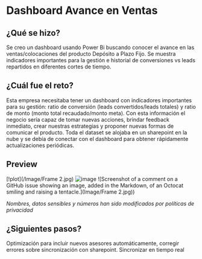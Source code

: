 # Dashboard Avance en Ventas

## **¿Qué se hizo?** 
Se creo un dashboard usando Power Bi buscando conocer el avance en las ventas/colocaciones del producto Depósito a Plazo Fijo. Se muestra indicadores importantes para la gestión e historial de conversiones vs leads repartidos en diferentes cortes de tiempo.
## **¿Cuál fue el reto?**
Esta empresa necesitaba tener un dashboard con indicadores importantes para su gestión: ratio de conversión (leads convertidos/leads totales) y ratio de monto (monto total recaudado/monto meta). Con esta información el negocio sería capaz de tomar nuevas acciones, brindar feedback inmediato, crear nuestras estrategias y proponer nuevas formas de comunicar el producto. Toda el dataset se alojaba en un sharepoint en la nube y se debía de conectar con el dashboard para obtener rápidamente actualizaciones periódicas.
## **Preview**
[!plot](/Image/Frame 2.jpg)
![image](https://user-images.githubusercontent.com/31981663/203216496-3cf39f8e-bf40-490f-aa35-f0cbbd5864a9.png)
![Screenshot of a comment on a GitHub issue showing an image, added in the Markdown, of an Octocat smiling and raising a tentacle.](Image/Frame 2.jpg))

_Nombres, datos sensibles y números han sido modificados por políticas de privacidad_
## **¿Siguientes pasos?**
Optimización para incluir nuevos asesores automáticamente, corregir errores sobre sincronización con sharepoint.
Sincronizar en tiempo real
